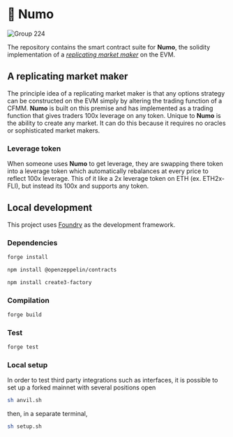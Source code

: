 # 🤖 Numo

![Group 224](https://github.com/numotrade/numo/assets/44106773/6e2e3ef8-708c-4e4b-90e6-0d332c9cdea0)

The repository contains the smart contract suite for **Numo**, the solidity implementation of a [*replicating market maker*](https://arxiv.org/abs/2103.14769) on the EVM. 

## A replicating market maker

The principle idea of a replicating market maker is that any options strategy can be constructed on the EVM simply by altering the trading function of a CFMM. **Numo** is built on this premise and has implemented as a trading function that gives traders 100x leverage on any token. Unique to **Numo** is the ability to create any market. It can do this because it requires no oracles or sophisticated market makers.

### Leverage token 

When someone uses **Numo** to get leverage, they are swapping there token into a leverage token which automatically rebalances at every price to reflect 100x leverage. This of it like a 2x leverage token on ETH (ex. ETH2x-FLI), but instead its 100x and supports any token.

## Local development

This project uses [Foundry](https://github.com/foundry-rs/foundry) as the development framework.

### Dependencies

```bash
forge install
```

```bash
npm install @openzeppelin/contracts
```

```bash
npm install create3-factory
```

### Compilation

```bash
forge build
```

### Test

```bash
forge test
```

### Local setup

In order to test third party integrations such as interfaces, it is possible to set up a forked mainnet with several positions open

```bash
sh anvil.sh
```

then, in a separate terminal,

```bash
sh setup.sh
```
